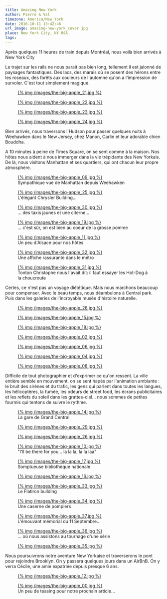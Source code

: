 ```yaml
---
title: Amazing New York
author: Pierre & Val
timezone: America/New_York
date: 2016-10-11 13:42:46
url_image: amazing-new-york_cover.jpg
place: New York City, NY USA
tags:
---
```


Après quelques 11 heures de train depuis Montréal, nous voilà bien arrivés à New York City

Le trajet sur les rails ne nous parait pas bien long, tellement il est jalonné de paysages fantastiques. Des lacs, des marais où se posent des hérons entre les roseaux, des forêts aux couleurs de l'automne qu'on a l'impression de survoler. C'est tout simplement magique.

<div class="figure-grid gallery">

  <figure class="figure-100"><a href="/images/the-big-apple_21@2x.jpg">{% img /images/the-big-apple_21.jpg %}</a><figcaption></figcaption></figure>

  <figure class="figure-50"><a href="/images/the-big-apple_22@2x.jpg">{% img /images/the-big-apple_22.jpg %}</a><figcaption></figcaption></figure>

  <figure class="figure-50"><a href="/images/the-big-apple_23@2x.jpg">{% img /images/the-big-apple_23.jpg %}</a><figcaption></figcaption></figure>

  <figure class="figure-100"><a href="/images/the-big-apple_24@2x.jpg">{% img /images/the-big-apple_24.jpg %}</a><figcaption></figcaption></figure>

</div>

Bien arrivés, nous traversons l'Hudson pour passer quelques nuits à Weehawken dans le New Jersey, chez Manon, Carlin et leur adorable chien Bouddha.

A 10 minutes à peine de Times Square, on se sent comme à la maison. Nos hôtes nous aident à nous immerger dans la vie trépidante des New Yorkais. De là, nous visitons Manhattan et ses quartiers, qui ont chacun leur propre atmosphère.

<div class="figure-grid gallery">

  <figure class="figure-100"><a href="/images/the-big-apple_09@2x.jpg">{% img /images/the-big-apple_09.jpg %}</a><figcaption>Sympathique vue de Manhattan depuis Weehawken</figcaption></figure>

  <figure class="figure-50"><a href="/images/the-big-apple_25@2x.jpg">{% img /images/the-big-apple_25.jpg %}</a><figcaption>L'élégant Chrysler Building...</figcaption></figure>

  <figure class="figure-50"><a href="/images/the-big-apple_30@2x.jpg">{% img /images/the-big-apple_30.jpg %}</a><figcaption>... des taxis jaunes et une citerne...</figcaption></figure>

  <figure class="figure-100"><a href="/images/the-big-apple_19@2x.jpg">{% img /images/the-big-apple_19.jpg %}</a><figcaption>... c'est sûr, on est bien au coeur de la grosse pomme</figcaption></figure>

  <figure class="figure-50"><a href="/images/the-big-apple_11@2x.jpg">{% img /images/the-big-apple_11.jpg %}</a><figcaption>Un peu d'Alsace pour nos hôtes</figcaption></figure>

  <figure class="figure-50"><a href="/images/the-big-apple_32@2x.jpg">{% img /images/the-big-apple_32.jpg %}</a><figcaption>Une affiche rassurante dans le métro</figcaption></figure>


  <figure class="figure-100"><a href="/images/the-big-apple_31@2x.jpg">{% img /images/the-big-apple_31.jpg %}</a><figcaption>Tonton Christophe nous l'avait dit: il faut essayer les Hot-Dog à la choucroute</figcaption></figure>
</div>

Certes, ce n'est pas un voyage diététique. Mais nous marchons beaucoup pour compenser. Avec le beau temps, nous déambulons à Central park. Puis dans les galeries de l'incroyable musée d'histoire naturelle.

<div class="figure-grid gallery">

  <figure class="figure-100"><a href="/images/the-big-apple_28@2x.jpg">{% img /images/the-big-apple_28.jpg %}</a><figcaption></figcaption></figure>

  <figure class="figure-100"><a href="/images/the-big-apple_15@2x.jpg">{% img /images/the-big-apple_15.jpg %}</a><figcaption></figcaption></figure>

  <figure class="figure-100"><a href="/images/the-big-apple_18@2x.jpg">{% img /images/the-big-apple_18.jpg %}</a><figcaption></figcaption></figure>

  <figure class="figure-100"><a href="/images/the-big-apple_02@2x.jpg">{% img /images/the-big-apple_02.jpg %}</a><figcaption></figcaption></figure>

  <figure class="figure-100"><a href="/images/the-big-apple_06@2x.jpg">{% img /images/the-big-apple_06.jpg %}</a><figcaption></figcaption></figure>

  <figure class="figure-100"><a href="/images/the-big-apple_04@2x.jpg">{% img /images/the-big-apple_04.jpg %}</a><figcaption></figcaption></figure>

  <figure class="figure-100"><a href="/images/the-big-apple_08@2x.jpg">{% img /images/the-big-apple_08.jpg %}</a><figcaption></figcaption></figure>

</div>

Difficile de tout photographier et d'exprimer ce qu'on ressent. La ville entière semble en mouvement, on se sent hapés par l'animation ambiante : le bruit des sirènes et du trafic, les gens qui parlent dans toutes les langues, les hélicoptères, la fumée, les odeurs de street food, les écrans publicitaires et les reflets du soleil dans les grattes-ciel... nous sommes de petites fourmis qui tentons de suivre le rythme.

<div class="figure-grid gallery">

  <figure class="figure-100"><a href="/images/the-big-apple_14@2x.jpg">{% img /images/the-big-apple_14.jpg %}</a><figcaption>La gare de Grand Central</figcaption></figure>

  <figure class="figure-100"><a href="/images/the-big-apple_29@2x.jpg">{% img /images/the-big-apple_29.jpg %}</a><figcaption></figcaption></figure>

  <figure class="figure-100"><a href="/images/the-big-apple_26@2x.jpg">{% img /images/the-big-apple_26.jpg %}</a><figcaption></figcaption></figure>

  <figure class="figure-50"><a href="/images/the-big-apple_10@2x.jpg">{% img /images/the-big-apple_10.jpg %}</a><figcaption>"I'll be there for you... la la la, la la laa"</figcaption></figure>

  <figure class="figure-50"><a href="/images/the-big-apple_17@2x.jpg">{% img /images/the-big-apple_17.jpg %}</a><figcaption>Somptueuse bibliothèque nationale</figcaption></figure>

  <figure class="figure-100"><a href="/images/the-big-apple_16@2x.jpg">{% img /images/the-big-apple_16.jpg %}</a><figcaption></figcaption></figure>

  <figure class="figure-50"><a href="/images/the-big-apple_33@2x.jpg">{% img /images/the-big-apple_33.jpg %}</a><figcaption>Le Flatiron building</figcaption></figure>

  <figure class="figure-50"><a href="/images/the-big-apple_34@2x.jpg">{% img /images/the-big-apple_34.jpg %}</a><figcaption>Une caserne de pompiers</figcaption></figure>

  <figure class="figure-100"><a href="/images/the-big-apple_37@2x.jpg">{% img /images/the-big-apple_37.jpg %}</a><figcaption>L'émouvant mémorial du 11 Septembre...</figcaption></figure>

  <figure class="figure-100"><a href="/images/the-big-apple_36@2x.jpg">{% img   /images/the-big-apple_36.jpg %}</a><figcaption>... où nous assistons au tournage d'une série</figcaption></figure>

  <figure class="figure-100"><a href="/images/the-big-apple_35@2x.jpg">{% img /images/the-big-apple_35.jpg %}</a><figcaption></figcaption></figure>

</div>

Nous poursuivrons notre aventure New Yorkaise et traverserons le pont pour rejoindre Brooklyn. On y passera quelques jours dans un AirBnB. On y verra Cécile, une amie expatriée depuis presque 6 ans.

<div class="figure-grid gallery">

  <figure class="figure-100"><a href="/images/the-big-apple_12@2x.jpg">{% img /images/the-big-apple_12.jpg %}</a><figcaption></figcaption></figure>

  <figure class="figure-100"><a href="/images/the-big-apple_00@2x.jpg">{% img /images/the-big-apple_00.jpg %}</a><figcaption>Un peu de teasing pour notre prochain article...</figcaption></figure>

</div>
